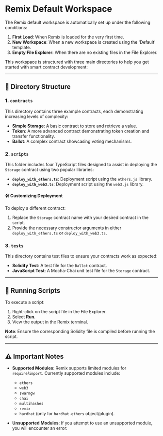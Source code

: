 # Remix Default Workspace

The Remix default workspace is automatically set up under the following conditions:
1. **First Load**: When Remix is loaded for the very first time.
2. **New Workspace**: When a new workspace is created using the 'Default' template.
3. **Empty File Explorer**: When there are no existing files in the File Explorer.

This workspace is structured with three main directories to help you get started with smart contract development:

---

## 📁 Directory Structure

### 1. **`contracts`**
This directory contains three example contracts, each demonstrating increasing levels of complexity:
- **Simple Storage**: A basic contract to store and retrieve a value.
- **Token**: A more advanced contract demonstrating token creation and transfer functionality.
- **Ballot**: A complex contract showcasing voting mechanisms.

### 2. **`scripts`**
This folder includes four TypeScript files designed to assist in deploying the `Storage` contract using two popular libraries:
- **`deploy_with_ethers.ts`**: Deployment script using the `ethers.js` library.
- **`deploy_with_web3.ts`**: Deployment script using the `web3.js` library.

#### 🛠️ Customizing Deployment
To deploy a different contract:
1. Replace the `Storage` contract name with your desired contract in the script.
2. Provide the necessary constructor arguments in either `deploy_with_ethers.ts` or `deploy_with_web3.ts`.

### 3. **`tests`**
This directory contains test files to ensure your contracts work as expected:
- **Solidity Test**: A test file for the `Ballot` contract.
- **JavaScript Test**: A Mocha-Chai unit test file for the `Storage` contract.

---

## 🚀 Running Scripts
To execute a script:
1. Right-click on the script file in the File Explorer.
2. Select **Run**.
3. View the output in the Remix terminal.

**Note**: Ensure the corresponding Solidity file is compiled before running the script.

---

## ⚠️ Important Notes
- **Supported Modules**: Remix supports limited modules for `require`/`import`. Currently supported modules include:
  - `ethers`
  - `web3`
  - `swarmgw`
  - `chai`
  - `multihashes`
  - `remix`
  - `hardhat` (only for `hardhat.ethers` object/plugin).

- **Unsupported Modules**: If you attempt to use an unsupported module, you will encounter an error:
